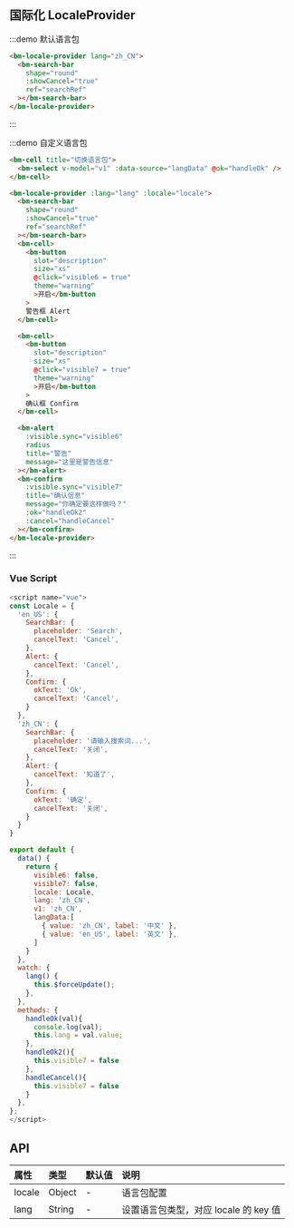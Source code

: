 ## 国际化 LocaleProvider

:::demo 默认语言包

```html
<bm-locale-provider lang="zh_CN">
  <bm-search-bar
    shape="round"
    :showCancel="true"
    ref="searchRef"
  ></bm-search-bar>
</bm-locale-provider>
```

:::

:::demo 自定义语言包

```html
<bm-cell title="切换语言包">
  <bm-select v-model="v1" :data-source="langData" @ok="handleOk" />
</bm-cell>

<bm-locale-provider :lang="lang" :locale="locale">
  <bm-search-bar
    shape="round"
    :showCancel="true"
    ref="searchRef"
  ></bm-search-bar>
  <bm-cell>
    <bm-button
      slot="description"
      size="xs"
      @click="visible6 = true"
      theme="warning"
      >开启</bm-button
    >
    警告框 Alert
  </bm-cell>

  <bm-cell>
    <bm-button
      slot="description"
      size="xs"
      @click="visible7 = true"
      theme="warning"
      >开启</bm-button
    >
    确认框 Confirm
  </bm-cell>

  <bm-alert
    :visible.sync="visible6"
    radius
    title="警告"
    message="这里是警告信息"
  ></bm-alert>
  <bm-confirm
    :visible.sync="visible7"
    title="确认信息"
    message="你确定要这样做吗？"
    :ok="handleOk2"
    :cancel="handleCancel"
  ></bm-confirm>
</bm-locale-provider>
```

:::

### Vue Script

```javascript
<script name="vue">
const Locale = {
  'en_US': {
    SearchBar: {
      placeholder: 'Search',
      cancelText: 'Cancel',
    },
    Alert: {
      cancelText: 'Cancel',
    },
    Confirm: {
      okText: 'Ok',
      cancelText: 'Cancel',
    }
  },
  'zh_CN': {
    SearchBar: {
      placeholder: '请输入搜索词...',
      cancelText: '关闭',
    },
    Alert: {
      cancelText: '知道了',
    },
    Confirm: {
      okText: '确定',
      cancelText: '关闭',
    }
  }
}

export default {
  data() {
    return {
      visible6: false,
      visible7: false,
      locale: Locale,
      lang: 'zh_CN',
      v1: 'zh_CN',
      langData:[
        { value: 'zh_CN', label: '中文' },
        { value: 'en_US', label: '英文' },
      ]
    }
  },
  watch: {
    lang() {
      this.$forceUpdate();
    },
  },
  methods: {
    handleOk(val){
      console.log(val);
      this.lang = val.value;
    },
    handleOk2(){
      this.visible7 = false
    },
    handleCancel(){
      this.visible7 = false
    }
  },
};
</script>
```

## API

| 属性   | 类型   | 默认值 | 说明                                  |
| :----- | :----- | :----- | :------------------------------------ |
| locale | Object | -      | 语言包配置                            |
| lang   | String | -      | 设置语言包类型，对应 locale 的 key 值 |
